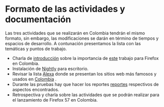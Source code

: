 # Formato de las actividades y documentación

Las tres actividades que se realizarán en Colombia tendrán el mismo formato, sin embargo, las modificaciones se darán en término de tiempos y espacios de desarrollo. A contunación presentamos la lista con las temáticas y puntos de trabajo.
* Charla de [introducción](https://slides.com/gutemonik/firefox_57/) sobre la importancia de [este](https://github.com/GuteMonik/Firefox57/) trabajo para Firefox en Colombia.
* Instalación de [Nightly](https://www.mozilla.org/en-US/firefox/57.0a1/releasenotes/) para escritorio.
* Revisar la lista [Alexa](https://www.alexa.com/topsites/countries) donde se presentan los sitios web más famosos y usados en [Colombia](https://www.alexa.com/topsites/countries/CO) .
* Durante las pruebas hay que hacer los reportes [reportes](https://firefoxsprint.mozilla.community/reporting/) respectivos de aspectos encontrados.
* Retrospectiva y charla sobre las actividades que se podrán realizar para el lanzamiento de Firefox 57 en Colombia.
